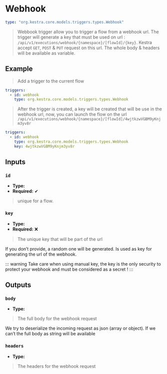 
# Webhook

```yaml
type: "org.kestra.core.models.triggers.types.Webhook"
```

> Webbook trigger allow you to trigger a flow from a webhook url.
> The trigger will generate a key that must be used on url : `/api/v1/executions/webhook/{namespace}/[flowId]/{key}`.
> Kestra accept `GET`, `POST` & `PUT` request on this url.
> The whole body & headers will be available as variable.

## Example
> Add a trigger to the current flow
```yaml
triggers:
  - id: webhook
    type: org.kestra.core.models.triggers.types.Webhook
```
> After the trigger is created, a key will be created that will be use in the webhook url, now, you can launch the flow on the url `/api/v1/executions/webhook/{namespace}/[flowId]/4wjtkzwVGBM9yKnjm3yv8r`

```yaml
triggers:
  - id: webhook
    type: org.kestra.core.models.triggers.types.Webhook
    key: 4wjtkzwVGBM9yKnjm3yv8r
```




## Inputs

### `id`
* **Type:** <Badge vertical="middle" text="String" />
* **Required:** ✔

> unique for a flow.

### `key`
* **Type:** <Badge vertical="middle" text="String" />
* **Required:** ❌

> The unique key that will be part of the url

If you don’t provide, a random one will be generated. Is used as key for generating the url of the webhook.

::: warning
Take care when using manual key, the key is the only security to protect your webhook and must be considered as a secret !
:::


## Outputs

### `body`
* **Type:** <Badge vertical="middle" text="Object" />

> The full body for the webhook request

We try to deserialize the incoming request as json (array or object).
If we can’t the full body as string will be available

### `headers`
* **Type:** <Badge vertical="middle" text="Map<String, List<String>>" />

> The headers for the webhook request
